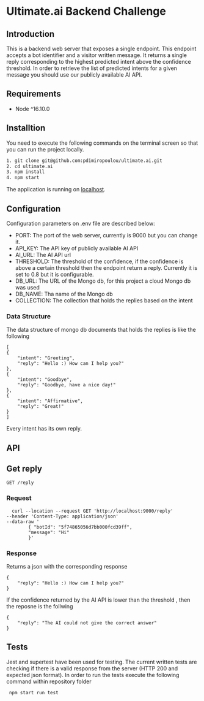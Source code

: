 # Ultimate.ai Backend Challenge

## Introduction
This is a backend web server that exposes a single endpoint. This endpoint accepts a bot identifier and a visitor written message. It returns a single reply corresponding to the highest predicted intent above the confidence threshold. In order to retrieve the list of predicted intents for a given message you should use our publicly available AI API.

## Requirements
- Node ^16.10.0

## Installtion
You need to execute the following commands on the terminal screen so that you can run the project locally.

```sh
1. git clone git@github.com:pdimiropoulou/ultimate.ai.git
2. cd ultimate.ai
3. npm install
4. npm start
```
The application is running on [localhost](http://localhost:9000).

## Configuration
Configuration parameters on .env file are described below:
- PORT: The port of the web server, currently is 9000 but you can change it.
- API_KEY: The API key of publicly available AI API
- AI_URL: The AI API url
- THRESHOLD: The threshold of the confidence, if the confidence is above a certain threshold then the endpoint return a reply. Currently it is set to 0.8 but it is configurable.
- DB_URL: The URL of the Mongo db, for this project a cloud Mongo db was used
- DB_NAME: Tha name of the Mongo db
- COLLECTION: The collection that holds the replies based on the intent

### Data Structure
The data structure of mongo db documents that holds the replies is like the following
  
    [
	{
		"intent": "Greeting",
		"reply": "Hello :) How can I help you?"
	},
	{
		"intent": "Goodbye",
		"reply": "Goodbye, have a nice day!"
	},
	{
		"intent": "Affirmative",
		"reply": "Great!"
	}
	]

Every intent has its own reply.

## API

## Get reply
`GET /reply`
### Request
      curl --location --request GET 'http://localhost:9000/reply' 
    --header 'Content-Type: application/json' 
    --data-raw '
            { "botId": "5f74865056d7bb000fcd39ff",
            "message": "Hi"
            }'
  
### Response
Returns a json with the corresponding response

    {
        "reply": "Hello :) How can I help you?"
    }
If the confidence returned by the AI API is lower than the threshold , then the reposne is the follwing

    {
        "reply": "The AI could not give the correct answer"
    }
## Tests
Jest and supertest have been used for testing. The current written tests are checking if there is a valid response from the server (HTTP 200 and expected json format). In order to run the tests execute the following command within repository folder
```sh
 npm start run test
```

